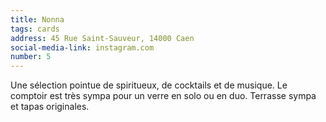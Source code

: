 ```yaml
---
title: Nonna
tags: cards
address: 45 Rue Saint-Sauveur, 14000 Caen
social-media-link: instagram.com
number: 5
---
```


Une sélection pointue de spiritueux, de cocktails et de musique. Le comptoir est très sympa pour un
verre en solo ou en duo. Terrasse sympa et tapas originales.
